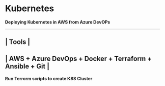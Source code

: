 # Kubernetes
<b>Deploying Kubernetes in AWS from Azure DevOPs<b>

----------------------------------------------------------------
|                         Tools                                 |
----------------------------------------------------------------
| <b>AWS + Azure DevOps + Docker + Terraform + Ansible + Git<b> |
----------------------------------------------------------------

<h4>Run Terrorm scripts to create K8S Cluster<h4>